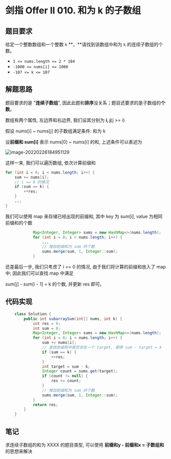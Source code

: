 # 剑指 Offer II 010. 和为 k 的子数组



## 题目要求

给定一个整数数组和一个整数 `k` **，**请找到该数组中和为 `k` 的连续子数组的个数。

- `1 <= nums.length <= 2 * 104`
- `-1000 <= nums[i] <= 1000`
- `-107 <= k <= 107`



## 解题思路

题目要求的是 "**连续子数组**", 因此此题和**排序**没关系；题目还要求的是子数组的**个数**。

数组有两个属性, 左边界和右边界, 我们设其分别为 **i, j**(j >= i)

假设 nums[i] ~ nums[j] 的子数组满足条件: 和为 k

设**前缀和 sum[i]** 表示 nums[0] ~ nums[i] 的和, 上述条件可以表述为

![image-20220226184951129](C:\Users\悠一木碧\AppData\Roaming\Typora\typora-user-images\image-20220226184951129.png)

这样一来, 我们可以遍历数组, 依次计算前缀和

```java
for (int i = 0; i < nums.length; i++) {
    sum += nums[i];
    // i == 0 的情况
    if (sum == k) {
        ++res;
    }
    ...
}
```

我们可以使用 map 来存储已经出现的前缀和, 其中 key 为 sum[i], value 为相同前缀和的个数

```java
			Map<Integer, Integer> sums = new HashMap<>(nums.length);
			for (int i = 0; i < nums.length; i++) {
				...
				// 增加前缀和为 sum 的个数
				sums.merge(sum, 1, Integer::sum);
			}
```

还差最后一步, 我们只考虑了 i == 0 的情况, 由于我们将计算的前缀和放入了 map 中; 因此我们可以查找 map 中满足 

sum[j] - sum[i - 1] = k 的个数, 并更新 res 即可。



## 代码实现

```java
	class Solution {
		public int subarraySum(int[] nums, int k) {
			int res = 0;
			int sum = 0;
			Map<Integer, Integer> sums = new HashMap<>(nums.length);
			for (int i = 0; i < nums.length; i++) {
				sum += nums[i];
				// 查找前缀和中是否存在一个 target, 使得 sum - target = k
				if (sum == k) {
					++res;
				}
				int target = sum - k;
				Integer count = sums.get(target);
				if (count != null) {
					res += count;
				}
				// 增加前缀和为 sum 的个数
				sums.merge(sum, 1, Integer::sum);
			}
			return res;
		}
	}
```



## 笔记

求连续子数组的和为 XXXX 的题目类型, 可以使用 **前缀和y - 前缀和x = 子数组和** 的思想来解决